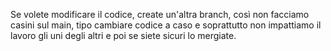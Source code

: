 Se volete modificare il codice, create un'altra branch, così non facciamo casini sul main, tipo cambiare codice a caso e soprattutto non impattiamo il lavoro gli uni degli altri
e poi se siete sicuri lo mergiate.
